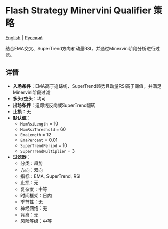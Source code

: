 # Flash Strategy Minervini Qualifier 策略
[English](README.md) | [Русский](README_ru.md)

结合EMA交叉、SuperTrend方向和动量RSI，并通过Minervini阶段分析进行过滤。

## 详情

- **入场条件**：EMA高于追踪线，SuperTrend趋势且动量RSI高于阈值，并满足Minervini阶段过滤
- **多头/空头**：均可
- **出场条件**：追踪线反向或SuperTrend翻转
- **止损**：无
- **默认值**：
  - `MomRsiLength` = 10
  - `MomRsiThreshold` = 60
  - `EmaLength` = 12
  - `EmaPercent` = 0.01
  - `SuperTrendPeriod` = 10
  - `SuperTrendMultiplier` = 3
- **过滤器**：
  - 分类：趋势
  - 方向：双向
  - 指标：EMA, SuperTrend, RSI
  - 止损：无
  - 复杂度：中等
  - 时间框架：日内
  - 季节性：无
  - 神经网络：无
  - 背离：无
  - 风险等级：中等
